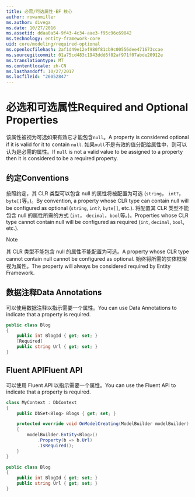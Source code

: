 ```yaml
---
title: 必需/可选属性-EF 核心
author: rowanmiller
ms.author: divega
ms.date: 10/27/2016
ms.assetid: ddaa0a54-9f43-4c34-aae3-f95c96c69842
ms.technology: entity-framework-core
uid: core/modeling/required-optional
ms.openlocfilehash: 2af1d49e12ef980f81cb9c00556dee471673ccae
ms.sourcegitcommit: 01a75cd483c1943ddd6f82af971f07abde20912e
ms.translationtype: MT
ms.contentlocale: zh-CN
ms.lasthandoff: 10/27/2017
ms.locfileid: "26052847"
---
```

# <a name="required-and-optional-properties"></a><span data-ttu-id="04f4c-102">必选和可选属性</span><span class="sxs-lookup"><span data-stu-id="04f4c-102">Required and Optional Properties</span></span>

<span data-ttu-id="04f4c-103">该属性被视为可选如果有效它才能包含`null`。</span><span class="sxs-lookup"><span data-stu-id="04f4c-103">A property is considered optional if it is valid for it to contain `null`.</span></span> <span data-ttu-id="04f4c-104">如果`null`不是有效的值分配给属性中，则可以认为是必需的属性。</span><span class="sxs-lookup"><span data-stu-id="04f4c-104">If `null` is not a valid value to be assigned to a property then it is considered to be a required property.</span></span>

## <a name="conventions"></a><span data-ttu-id="04f4c-105">约定</span><span class="sxs-lookup"><span data-stu-id="04f4c-105">Conventions</span></span>

<span data-ttu-id="04f4c-106">按照约定，其 CLR 类型可以包含 null 的属性将被配置为可选 (`string`， `int?`，`byte[]`等。)。</span><span class="sxs-lookup"><span data-stu-id="04f4c-106">By convention, a property whose CLR type can contain null will be configured as optional (`string`, `int?`, `byte[]`, etc.).</span></span> <span data-ttu-id="04f4c-107">将配置其 CLR 类型不能包含 null 的属性所需的方式 (`int`， `decimal`，`bool`等。)。</span><span class="sxs-lookup"><span data-stu-id="04f4c-107">Properties whose CLR type cannot contain null will be configured as required (`int`, `decimal`, `bool`, etc.).</span></span>

> [!NOTE]  
> <span data-ttu-id="04f4c-108">其 CLR 类型不能包含 null 的属性不能配置为可选。</span><span class="sxs-lookup"><span data-stu-id="04f4c-108">A property whose CLR type cannot contain null cannot be configured as optional.</span></span> <span data-ttu-id="04f4c-109">始终将所需的实体框架视为属性。</span><span class="sxs-lookup"><span data-stu-id="04f4c-109">The property will always be considered required by Entity Framework.</span></span>

## <a name="data-annotations"></a><span data-ttu-id="04f4c-110">数据注释</span><span class="sxs-lookup"><span data-stu-id="04f4c-110">Data Annotations</span></span>

<span data-ttu-id="04f4c-111">可以使用数据注释以指示需要一个属性。</span><span class="sxs-lookup"><span data-stu-id="04f4c-111">You can use Data Annotations to indicate that a property is required.</span></span>

<!-- [!code-csharp[Main](samples/core/Modeling/DataAnnotations/Samples/Required.cs?highlight=4)] -->
``` csharp
public class Blog
{
    public int BlogId { get; set; }
    [Required]
    public string Url { get; set; }
}
```

## <a name="fluent-api"></a><span data-ttu-id="04f4c-112">Fluent API</span><span class="sxs-lookup"><span data-stu-id="04f4c-112">Fluent API</span></span>

<span data-ttu-id="04f4c-113">可以使用 Fluent API 以指示需要一个属性。</span><span class="sxs-lookup"><span data-stu-id="04f4c-113">You can use the Fluent API to indicate that a property is required.</span></span>

<!-- [!code-csharp[Main](samples/core/Modeling/FluentAPI/Samples/Required.cs?highlight=7,8,9)] -->
``` csharp
class MyContext : DbContext
{
    public DbSet<Blog> Blogs { get; set; }

    protected override void OnModelCreating(ModelBuilder modelBuilder)
    {
        modelBuilder.Entity<Blog>()
            .Property(b => b.Url)
            .IsRequired();
    }
}

public class Blog
{
    public int BlogId { get; set; }
    public string Url { get; set; }
}
```
